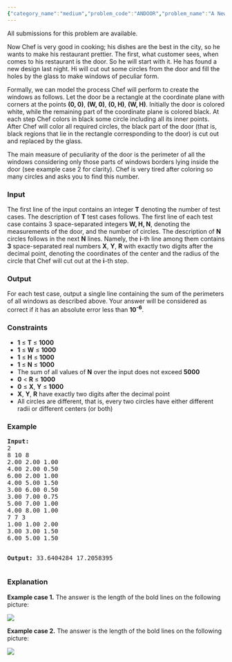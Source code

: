 ```yaml
---
{"category_name":"medium","problem_code":"ANDOOR","problem_name":"A New Door","languages_supported":{"0":"ADA","1":"ASM","2":"BASH","3":"BF","4":"C","5":"C99 strict","6":"CAML","7":"CLOJ","8":"CLPS","9":"CPP 4.3.2","10":"CPP 4.9.2","11":"CPP14","12":"CS2","13":"D","14":"ERL","15":"FORT","16":"FS","17":"GO","18":"HASK","19":"ICK","20":"ICON","21":"JAVA","22":"JS","23":"LISP clisp","24":"LISP sbcl","25":"LUA","26":"NEM","27":"NICE","28":"NODEJS","29":"PAS fpc","30":"PAS gpc","31":"PERL","32":"PERL6","33":"PHP","34":"PIKE","35":"PRLG","36":"PYTH","37":"PYTH 3.4","38":"RUBY","39":"SCALA","40":"SCM guile","41":"SCM qobi","42":"ST","43":"TCL","44":"TEXT","45":"WSPC"},"max_timelimit":6,"source_sizelimit":50000,"problem_author":"witalij_hq ","problem_tester":"anton_lunyov","date_added":"9-08-2012","tags":{"0":"geometry","1":"jan13","2":"medium","3":"precision","4":"witalij_hq"},"editorial_url":"http://discuss.codechef.com/problems/ANDOOR","time":{"view_start_date":1358247831,"submit_start_date":1358247831,"visible_start_date":1358242651,"end_date":1735669800},"layout":"problem"}
---
```

<span class="solution-visible-txt">All submissions for this problem are available.</span><p>Now Chef is very good in cooking; his dishes are the best in the city, so he wants to make his restaurant prettier. The first, what customer sees, when comes to his restaurant is the door. So he will start with it. He has found a new design last night. Hi will cut out some circles from the door and fill the holes by the glass to make windows of peculiar form.</p>
<p>Formally, we can model the process Chef will perform to create the windows as follows. Let the door be a rectangle at the coordinate plane with corners at the points <b>(0, 0)</b>, <b>(W, 0)</b>, <b>(0, H)</b>, <b>(W, H)</b>. Initially the door is colored white, while the remaining part of the coordinate plane is colored black. At each step Chef colors in black some circle including all its inner points. After Chef will color all required circles, the black part of the door (that is, black regions that lie in the rectangle corresponding to the door) is cut out and replaced by the glass.</p>
<p>The main measure of peculiarity of the door is the perimeter of all the windows considering only those parts of windows borders lying inside the door (see example case 2 for clarity). Chef is very tired after coloring so many circles and asks you to find this number.</p>
<h3>Input</h3>
<p>The first line of the input contains an integer <b>T</b> denoting the number of test cases. The description of <b>T</b> test cases follows. The first line of each test case contains 3 space-separated integers <b>W, H, N</b>, denoting the measurements of the door, and the number of circles. The description of <b>N</b> circles follows in the next <b>N</b> lines. Namely, the <b>i</b>-th line among them contains <b>3</b> space-separated real numbers <b>X</b>, <b>Y</b>, <b>R</b> with exactly two digits after the decimal point, denoting the coordinates of the center and the radius of the circle that Chef will cut out at the <b>i</b>-th step.</p>
<h3>Output</h3>
<p>For each test case, output a single line containing the sum of the perimeters of all windows as described above. Your answer will be considered as correct if it has an absolute error less than <b>10<sup>-6</sup></b>.</p>
<h3>Constraints</h3>
<ul>
<li><b>1</b> &le; <b>T</b> &le; <b>1000</b></li>
<li><b>1</b> &le; <b>W</b> &le; <b>1000</b></li>
<li><b>1</b> &le; <b>H</b> &le; <b>1000</b></li>
<li><b>1</b> &le; <b>N</b> &le; <b>1000</b></li>
<li>The sum of all values of <b>N</b> over the input does not exceed <b>5000</b></li>
<li><b>0</b> &lt; <b>R</b> &le; <b>1000</b></li>
<li><b>0</b> &le; <b>X</b>, <b>Y</b> &le; <b>1000</b></li>
<li><b>X</b>, <b>Y</b>, <b>R</b> have exactly two digits after the decimal point</li>
<li>All circles are different, that is, every two circles have either different radii or different centers (or both)</li>
</ul>
<h3>Example</h3>
<pre><b>Input:</b>
2
8 10 8
2.00 2.00 1.00
4.00 2.00 0.50
6.00 2.00 1.00
4.00 5.00 1.50
3.00 6.00 0.50
3.00 7.00 0.75
5.00 7.00 1.00
4.00 8.00 1.00
7 7 3
1.00 1.00 2.00
3.00 3.00 1.50
6.00 5.00 1.50

<b>Output:</b>
33.6404284
17.2058395
</pre><h3>Explanation</h3>
<p><b>Example case 1.</b> The answer is the length of the bold lines on the following picture:</p>
<p><img src="http://www.codechef.com/download/ANDOOR_Ex2.jpg" /></p>
<p><b>Example case 2.</b> The answer is the length of the bold lines on the following picture:</p>
<p><img src="http://www.codechef.com/download/ANDOOR_Ex1.jpg" /></p>

